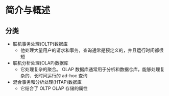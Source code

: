 # 简介与概述
## 分类
- 联机事务处理(OLTP)数据库
  - 他处理大量用户的请求和事务，查询通常是预定义的，并且运行时间都很短
- 联机分析处理(OLAP)数据库
  - 它处理复杂的聚合。 OLAP 数据库通常用于分析和数据仓库，能够处理复杂的、长时间运行的 ad-hoc 查询
- 混合事务和分析处理(HTAP)数据库
  - 它结合了 OLTP OLAP 存储的属性

